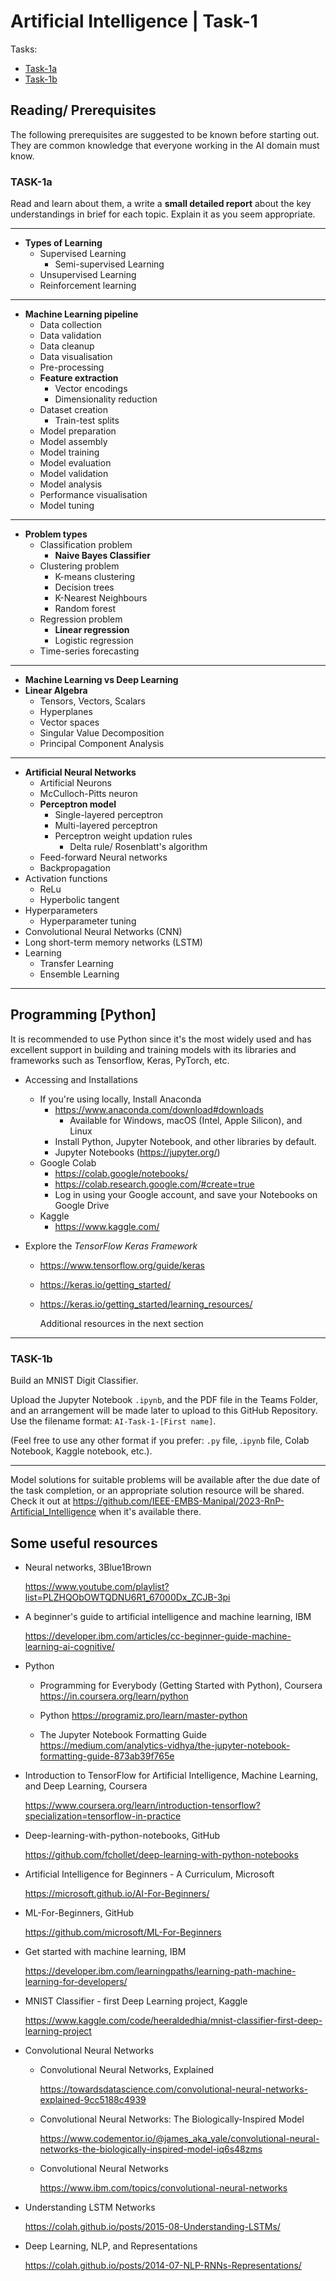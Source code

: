 # Artificial Intelligence | Task-1

Tasks:
- [Task-1a](#TASK-1a)
- [Task-1b](#TASK-1b)

## Reading/ Prerequisites

The following prerequisites are suggested to be known before starting out. They are common knowledge that everyone working in the AI domain must know.

### TASK-1a
Read and learn about them, a write a **small detailed report** about the key understandings in brief for each topic. Explain it as you seem appropriate.

---

- **Types of Learning**
  - Supervised Learning
    - Semi-supervised Learning
  - Unsupervised Learning
  - Reinforcement learning

---

- **Machine Learning pipeline**
  - Data collection
  - Data validation
  - Data cleanup
  - Data visualisation
  - Pre-processing
  - **Feature extraction**
    - Vector encodings
    - Dimensionality reduction
  - Dataset creation
    - Train-test splits
  - Model preparation
  - Model assembly
  - Model training
  - Model evaluation
  - Model validation
  - Model analysis
  - Performance visualisation
  - Model tuning

---

- **Problem types**
  - Classification problem
    - **Naive Bayes Classifier**
  - Clustering problem
    - K-means clustering
    - Decision trees
    - K-Nearest Neighbours
    - Random forest
  - Regression problem
    - **Linear regression**
    - Logistic regression
  - Time-series forecasting

---

- **Machine Learning vs Deep Learning**
- **Linear Algebra**
  - Tensors, Vectors, Scalars
  - Hyperplanes
  - Vector spaces
  - Singular Value Decomposition
  - Principal Component Analysis

---

- **Artificial Neural Networks**
  - Artificial Neurons
  - McCulloch-Pitts neuron
  - **Perceptron model**
    - Single-layered perceptron
    - Multi-layered perceptron
    - Perceptron weight updation rules
      - Delta rule/ Rosenblatt's algorithm
  - Feed-forward Neural networks
  - Backpropagation
- Activation functions
  - ReLu
  - Hyperbolic tangent
- Hyperparameters
  - Hyperparameter tuning
- Convolutional Neural Networks (CNN)
- Long short-term memory networks (LSTM)
- Learning
  - Transfer Learning
  - Ensemble Learning

---

## Programming [Python]

It is recommended to use Python since it's the most widely used and has excellent support in building and training models with its libraries and frameworks such as Tensorflow, Keras, PyTorch, etc.

- Accessing and Installations
  - If you're using locally, Install Anaconda
    - https://www.anaconda.com/download#downloads
      - Available for Windows, macOS (Intel, Apple Silicon), and Linux
    - Install Python, Jupyter Notebook, and other libraries by default.
    - Jupyter Notebooks (https://jupyter.org/)
  - Google Colab
    - https://colab.google/notebooks/
    - https://colab.research.google.com/#create=true
    - Log in using your Google account, and save your Notebooks on Google Drive
  - Kaggle
    - https://www.kaggle.com/

- Explore the *TensorFlow Keras Framework*

  - https://www.tensorflow.org/guide/keras
  - https://keras.io/getting_started/
  - https://keras.io/getting_started/learning_resources/

    Additional resources in the next section

---

### TASK-1b

Build an MNIST Digit Classifier.

Upload the Jupyter Notebook `.ipynb`, and the PDF file in the Teams Folder, and an arrangement will be made later to upload to this GitHub Repository. Use the filename format: `AI-Task-1-[First name]`.

(Feel free to use any other format if you prefer: `.py` file, .`ipynb` file, Colab Notebook, Kaggle notebook, etc.).

---

Model solutions for suitable problems will be available after the due date of the task completion, or an appropriate solution resource will be shared. Check it out at https://github.com/IEEE-EMBS-Manipal/2023-RnP-Artificial_Intelligence when it's available there.

## Some useful resources

- Neural networks, 3Blue1Brown

  https://www.youtube.com/playlist?list=PLZHQObOWTQDNU6R1_67000Dx_ZCJB-3pi

- A beginner's guide to artificial intelligence and machine learning, IBM

  https://developer.ibm.com/articles/cc-beginner-guide-machine-learning-ai-cognitive/

- Python

  - Programming for Everybody (Getting Started with Python), Coursera
    https://in.coursera.org/learn/python

  - Python
    https://programiz.pro/learn/master-python
  - The Jupyter Notebook Formatting Guide
    https://medium.com/analytics-vidhya/the-jupyter-notebook-formatting-guide-873ab39f765e

- Introduction to TensorFlow for Artificial Intelligence, Machine Learning, and Deep Learning, Coursera

  https://www.coursera.org/learn/introduction-tensorflow?specialization=tensorflow-in-practice

- Deep-learning-with-python-notebooks, GitHub

  https://github.com/fchollet/deep-learning-with-python-notebooks

- Artificial Intelligence for Beginners - A Curriculum, Microsoft

  https://microsoft.github.io/AI-For-Beginners/

- ML-For-Beginners, GitHub

  https://github.com/microsoft/ML-For-Beginners

- Get started with machine learning, IBM

  https://developer.ibm.com/learningpaths/learning-path-machine-learning-for-developers/

- MNIST Classifier - first Deep Learning project, Kaggle

  https://www.kaggle.com/code/heeraldedhia/mnist-classifier-first-deep-learning-project

- Convolutional Neural Networks

  - Convolutional Neural Networks, Explained

    https://towardsdatascience.com/convolutional-neural-networks-explained-9cc5188c4939

  - Convolutional Neural Networks: The Biologically-Inspired Model

    https://www.codementor.io/@james_aka_yale/convolutional-neural-networks-the-biologically-inspired-model-iq6s48zms

  - Convolutional Neural Networks

    https://www.ibm.com/topics/convolutional-neural-networks

- Understanding LSTM Networks

  https://colah.github.io/posts/2015-08-Understanding-LSTMs/

- Deep Learning, NLP, and Representations

  https://colah.github.io/posts/2014-07-NLP-RNNs-Representations/

